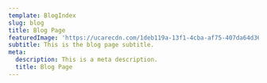 ```yaml
---
template: BlogIndex
slug: blog
title: Blog Page
featuredImage: 'https://ucarecdn.com/1deb119a-13f1-4cba-af75-407da64d367f/'
subtitle: This is the blog page subtitle.
meta:
  description: This is a meta description.
  title: Blog Page
---
```


